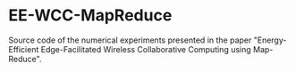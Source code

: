 # EE-WCC-MapReduce
Source code of the numerical experiments presented in the paper "Energy-Efficient Edge-Facilitated Wireless Collaborative Computing using Map-Reduce".
